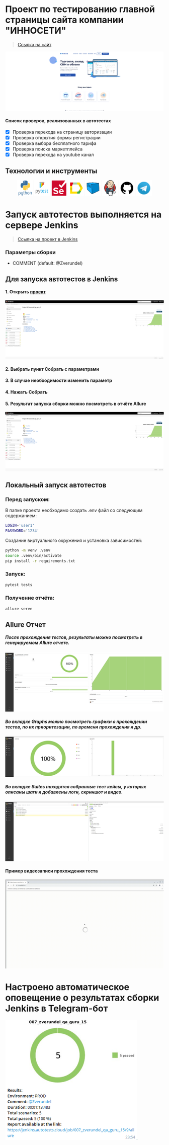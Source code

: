 # Проект по тестированию главной страницы сайта компании "ИННОСЕТИ"
> <a target="_blank" href="https://www.moysklad.ru/">Ссылка на cайт</a>

![This is an image](design/images/moysklad-main.png)

#### Список проверок, реализованных в автотестах
- [x] Проверка перехода на страницу авторизации
- [x] Проверка открытия формы регистрации
- [x] Проверка выбора бесплатного тарифа
- [x] Проверка поиска маркетплейса
- [x] Проверка перехода на youtube канал

## Технoлoгии и инструмeнты
<p align="center">
<a href="https://www.python.org/"><img src="design/icons/python.svg" width="50" height="50"  alt="Python" title="Python"/></a>
<a href="https://docs.pytest.org/"><img src="design/icons/pytest.svg" width="50" height="50"  alt="PyTest" title="PyTest"/></a>
<a href="https://www.selenium.dev//"><img src="design/icons/selenium.svg" width="50" height="50"  alt="Selenium" title="Selenium"/></a>
<a href="https://qameta.io/allure-report/"><img src="design/icons/allure.png" width="50" height="50"  alt="allure-report" title="allure-report"/></a>
<a href="https://aerokube.com/selenoid/"><img src="design/icons/selenoid.png" width="50" height="50"  alt="Selenoid" title="Selenoid"/></a>
<a href="https://www.jenkins.io/"><img src="design/icons/jenkins.svg" width="50" height="50"  alt="Jenkins" title="Jenkins"/></a>
<a href="https://github.com/"><img src="design/icons/github.png" width="50" height="50"  alt="Github" title="Github"/></a>
<a href="https://web.telegram.org/"><img src="design/icons/telegram.png" width="50" height="50"  alt="Telegram" title="Telegram"></a>
</p>

# Запуск автотестов выполняется на сервере Jenkins
> <a target="_blank" href="https://jenkins.autotests.cloud/job/007_zverundel_qa_guru_15/">Ссылка на проект в Jenkins</a>

### Параметры сборки

* COMMENT (default: @Zverundel)


## Для запуска автотестов в Jenkins
#### 1. Открыть <a target="_blank" href="https://jenkins.autotests.cloud/job/007_zverundel_qa_guru_15/">проект</a>

![This is an image](design/images/jenkins-job.png)

#### 2. Выбрать пункт **Собрать с параметрами**
#### 3. В случае необходимости изменить параметр
#### 4. Нажать **Собрать**
#### 5. Результат запуска сборки можно посмотреть в отчёте Allure

![This is an image](design/images/jenkins-allure.png)

## Локальный запуск автотестов
### Перед запуском:

В папке проекта необходимо создать .env файл со следующим содержанием:
```bash
LOGIN='user1'
PASSWORD='1234'
```
Создание виртуального окружения и установка зависимостей:
```bash
python -m venv .venv
source .venv/bin/activate
pip install -r requirements.txt
```
### Запуск:
```bash
pytest tests
```

### Получение отчёта:
```bash
allure serve
```

## Allure Отчет
##### После прохождения тестов, результаты можно посмотреть в генерируемом Allure отчете.
![This is an image](design/images/allure-report.png)

##### Во вкладке Graphs можно посмотреть графики о прохождении тестов, по их приоритезации, по времени прохождения и др.
![This is an image](design/images/allure-graphs.png)

##### Во вкладке Suites находятся собранные тест кейсы, у которых описаны шаги и добавлены логи, скриншот и видео.
![This is an image](design/images/allure-suits.png)

#### Пример видеозаписи прохождения теста
![This is an image](design/video/testsvideo.gif)

# Настроено автоматическое оповещение о результатах сборки Jenkins в Telegram-бот
![This is an image](design/images/telegram-report.png)